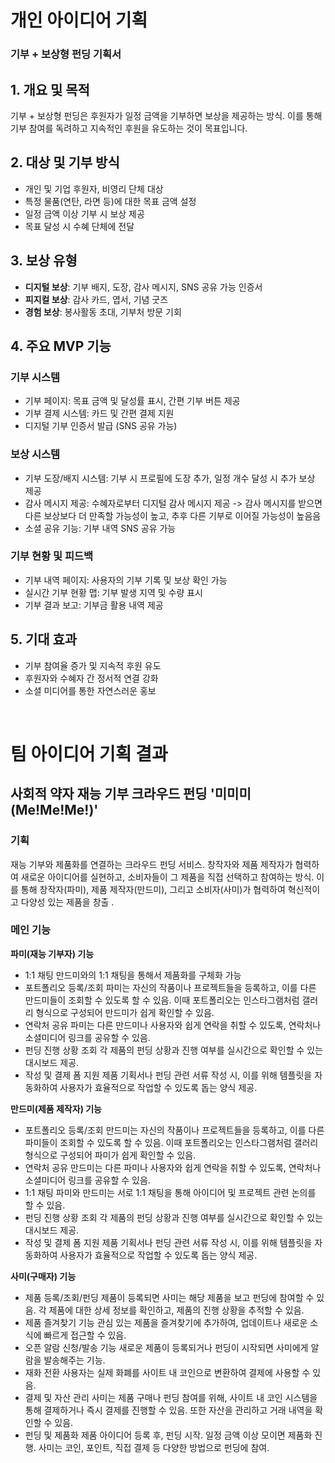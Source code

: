 # 개인 아이디어 기획
### **기부 + 보상형 펀딩 기획서**

## **1. 개요 및 목적**

기부 + 보상형 펀딩은 후원자가 일정 금액을 기부하면 보상을 제공하는 방식. 이를 통해 기부 참여를 독려하고 지속적인 후원을 유도하는 것이 목표입니다.

## **2. 대상 및 기부 방식**

- 개인 및 기업 후원자, 비영리 단체 대상
- 특정 물품(연탄, 라면 등)에 대한 목표 금액 설정
- 일정 금액 이상 기부 시 보상 제공
- 목표 달성 시 수혜 단체에 전달

## **3. 보상 유형**

- **디지털 보상**: 기부 배지, 도장, 감사 메시지, SNS 공유 가능 인증서
- **피지컬 보상**: 감사 카드, 엽서, 기념 굿즈
- **경험 보상**: 봉사활동 초대, 기부처 방문 기회

## **4. 주요 MVP 기능**

### **기부 시스템**

- 기부 페이지: 목표 금액 및 달성률 표시, 간편 기부 버튼 제공
- 기부 결제 시스템: 카드 및 간편 결제 지원
- 디지털 기부 인증서 발급 (SNS 공유 가능)

### **보상 시스템**

- 기부 도장/배지 시스템: 기부 시 프로필에 도장 추가, 일정 개수 달성 시 추가 보상 제공
- 감사 메시지 제공: 수혜자로부터 디지털 감사 메시지 제공 -> 감사 메시지를 받으면 다른 보상보다 더 만족할 가능성이 높고, 추후 다른 기부로 이어질 가능성이 높음음
- 소셜 공유 기능: 기부 내역 SNS 공유 가능

### **기부 현황 및 피드백**

- 기부 내역 페이지: 사용자의 기부 기록 및 보상 확인 가능
- 실시간 기부 현황 맵: 기부 발생 지역 및 수량 표시
- 기부 결과 보고: 기부금 활용 내역 제공

## **5. 기대 효과**

- 기부 참여율 증가 및 지속적 후원 유도
- 후원자와 수혜자 간 정서적 연결 강화
- 소셜 미디어를 통한 자연스러운 홍보

<br>

# 팀 아이디어 기획 결과

## 사회적 약자 재능 기부 크라우드 펀딩 '미미미(Me!Me!Me!)'
### 기획
재능 기부와 제품화를 연결하는 크라우드 펀딩 서비스. 창작자와 제품 제작자가 협력하여 새로운 아이디어를 실현하고, 소비자들이 그 제품을 직접 선택하고 참여하는 방식. 이를 통해 창작자(파미), 제품 제작자(만드미), 그리고 소비자(사미)가 협력하여 혁신적이고 다양성 있는 제품을 창출 .

### 메인 기능
**파미(재능 기부자) 기능**
- 1:1 채팅
만드미와의 1:1 채팅을 통해서 제품화를 구체화 가능
- 포트폴리오 등록/조회
파미는 자신의 작품이나 프로젝트들을 등록하고, 이를 다른 만드미들이 조회할 수 있도록 할 수 있음. 이때 포트폴리오는 인스타그램처럼 갤러리 형식으로 구성되어 만드미가 쉽게 확인할 수 있음.
- 연락처 공유
파미는 다른 만드미나 사용자와 쉽게 연락을 취할 수 있도록, 연락처나 소셜미디어 링크를 공유할 수 있음.
- 펀딩 진행 상황 조회
각 제품의 펀딩 상황과 진행 여부를 실시간으로 확인할 수 있는 대시보드 제공.
- 작성 및 결제 폼 지원
제품 기획서나 펀딩 관련 서류 작성 시, 이를 위해 템플릿을 자동화하여 사용자가 효율적으로 작업할 수 있도록 돕는 양식 제공.

**만드미(제품 제작자) 기능**
- 포트폴리오 등록/조회
만드미는 자신의 작품이나 프로젝트들을 등록하고, 이를 다른 파미들이 조회할 수 있도록 할 수 있음. 이때 포트폴리오는 인스타그램처럼 갤러리 형식으로 구성되어 파미가 쉽게 확인할 수 있음.
- 연락처 공유
만드미는 다른 파미나 사용자와 쉽게 연락을 취할 수 있도록, 연락처나 소셜미디어 링크를 공유할 수 있음.
- 1:1 채팅
파미와 만드미는 서로 1:1 채팅을 통해 아이디어 및 프로젝트 관련 논의를 할 수 있음.
- 펀딩 진행 상황 조회
각 제품의 펀딩 상황과 진행 여부를 실시간으로 확인할 수 있는 대시보드 제공.
- 작성 및 결제 폼 지원
제품 기획서나 펀딩 관련 서류 작성 시, 이를 위해 템플릿을 자동화하여 사용자가 효율적으로 작업할 수 있도록 돕는 양식 제공.

**사미(구매자) 기능**
- 제품 등록/조회/펀딩
제품이 등록되면 사미는 해당 제품을 보고 펀딩에 참여할 수 있음. 각 제품에 대한 상세 정보를 확인하고, 제품의 진행 상황을 추적할 수 있음.
- 제품 즐겨찾기 기능
관심 있는 제품을 즐겨찾기에 추가하여, 업데이트나 새로운 소식에 빠르게 접근할 수 있음.
- 오픈 알람 신청/발송 기능
새로운 제품이 등록되거나 펀딩이 시작되면 사미에게 알람을 발송해주는 기능.
- 재화 전환
사용자는 실제 화폐를 사이트 내 코인으로 변환하여 결제에 사용할 수 있음.
- 결제 및 자산 관리
사미는 제품 구매나 펀딩 참여를 위해, 사이트 내 코인 시스템을 통해 결제하거나 즉시 결제를 진행할 수 있음. 또한 자산을 관리하고 거래 내역을 확인할 수 있음.
- 펀딩 및 제품화
제품 아이디어 등록 후, 펀딩 시작. 일정 금액 이상 모이면 제품화 진행.
사미는 코인, 포인트, 직접 결제 등 다양한 방법으로 펀딩에 참여.
</br>



